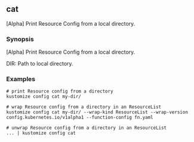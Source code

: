 ## cat

[Alpha] Print Resource Config from a local directory.

### Synopsis

[Alpha]  Print Resource Config from a local directory.

  DIR:
    Path to local directory.

### Examples

    # print Resource config from a directory
    kustomize config cat my-dir/

    # wrap Resource config from a directory in an ResourceList
    kustomize config cat my-dir/ --wrap-kind ResourceList --wrap-version config.kubernetes.io/v1alpha1 --function-config fn.yaml

    # unwrap Resource config from a directory in an ResourceList
    ... | kustomize config cat
